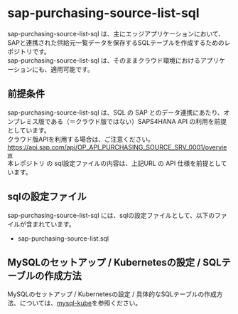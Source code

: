 # sap-purchasing-source-list-sql  

sap-purchasing-source-list-sql は、主にエッジアプリケーションにおいて、SAPと連携された供給元一覧データを保存するSQLテーブルを作成するためのレポジトリです。  
sap-purchasing-source-list-sql は、そのままクラウド環境におけるアプリケーションにも、適用可能です。  

## 前提条件  
sap-purchasing-source-list-sql は、SQL の SAP とのデータ連携にあたり、オンプレミス版である（＝クラウド版ではない）SAPS4HANA API の利用を前提としています。  
クラウド版APIを利用する場合は、ご注意ください。  
https://api.sap.com/api/OP_API_PURCHASING_SOURCE_SRV_0001/overview        
本レポジトリ の sql設定ファイルの内容は、上記URL の API 仕様を前提としています。    

## sqlの設定ファイル

sap-purchasing-source-list-sql には、sqlの設定ファイルとして、以下のファイルが含まれています。  

* sap-purchasing-source-list.sql  


## MySQLのセットアップ / Kubernetesの設定 / SQLテーブルの作成方法

MySQLのセットアップ / Kubernetesの設定 / 具体的なSQLテーブルの作成方法、については、[mysql-kube](https://github.com/latonaio/mysql-kube)を参照ください。